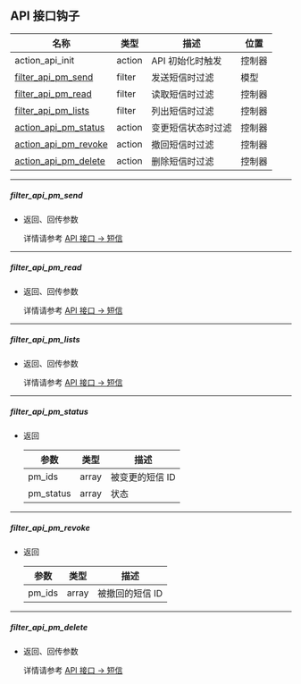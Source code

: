 ## API 接口钩子

| 名称 | 类型 | 描述 | 位置 |
| - | - | - | - |
| action_api_init | action | API 初始化时触发 | 控制器 |
| [filter_api_pm_send](#filter_api_pm_send) | filter | 发送短信时过滤 | 模型 |
| [filter_api_pm_read](#filter_api_pm_read) | filter | 读取短信时过滤 | 控制器 |
| [filter_api_pm_lists](#filter_api_pm_lists) | filter | 列出短信时过滤 | 控制器 |
| [action_api_pm_status](#action_api_pm_status) | action | 变更短信状态时过滤 | 控制器 |
| [action_api_pm_revoke](#action_api_pm_revoke) | action | 撤回短信时过滤 | 控制器 |
| [action_api_pm_delete](#action_api_pm_delete) | action | 删除短信时过滤 | 控制器 |

----------

<span id="filter_api_pm_send"></span>

##### filter_api_pm_send

* 返回、回传参数

    详情请参考 [API 接口 -> 短信](../api/pm.md)

----------

<span id="filter_api_pm_read"></span>

##### filter_api_pm_read

* 返回、回传参数

    详情请参考 [API 接口 -> 短信](../api/pm.md)

----------

<span id="filter_api_pm_lists"></span>

##### filter_api_pm_lists

* 返回、回传参数

    详情请参考 [API 接口 -> 短信](../api/pm.md#lists)

----------

<span id="action_api_pm_status"></span>

##### filter_api_pm_status

* 返回

    | 参数 | 类型 | 描述 |
    | - | - | - |
    | pm_ids | array | 被变更的短信 ID |
    | pm_status | array | 状态 |

----------

<span id="filter_api_pm_revoke"></span>

##### filter_api_pm_revoke

* 返回

    | 参数 | 类型 | 描述 |
    | - | - | - |
    | pm_ids | array | 被撤回的短信 ID |

----------

<span id="filter_api_pm_delete"></span>

##### filter_api_pm_delete

* 返回、回传参数

    详情请参考 [API 接口 -> 短信](../api/pm.md#lists)
